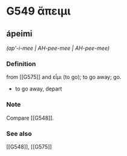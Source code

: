 # G549 ἄπειμι

## ápeimi

_(ap'-i-mee | AH-pee-mee | AH-pee-mee)_

### Definition

from [[G575]] and εἶμι (to go); to go away; go.

- to go away, depart

### Note

Compare [[G548]].

### See also

[[G548]], [[G575]]

